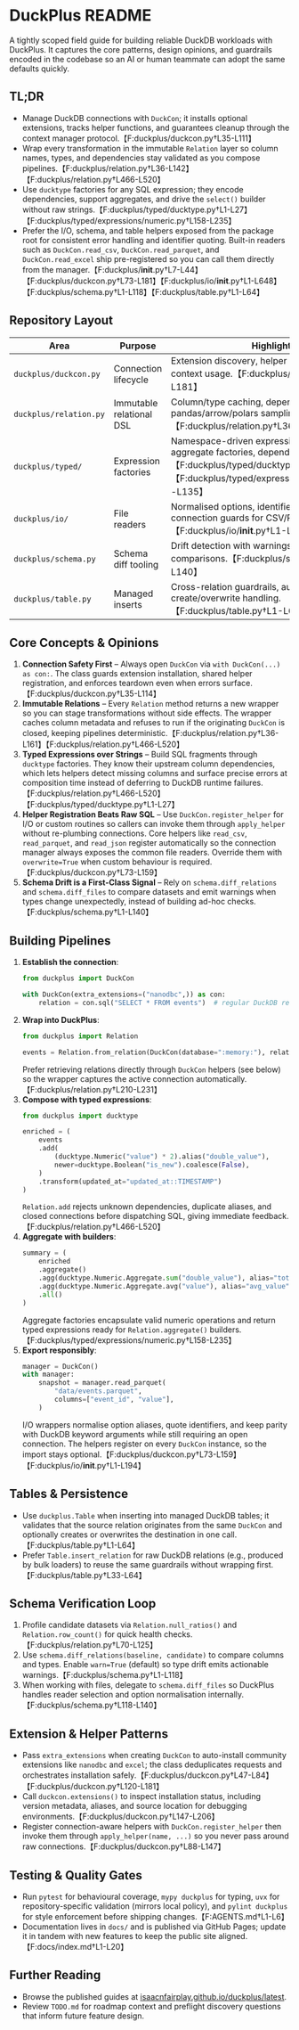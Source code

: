 # DuckPlus README

A tightly scoped field guide for building reliable DuckDB workloads with DuckPlus.
It captures the core patterns, design opinions, and guardrails encoded in the
codebase so an AI or human teammate can adopt the same defaults quickly.

## TL;DR
- Manage DuckDB connections with `DuckCon`; it installs optional extensions,
  tracks helper functions, and guarantees cleanup through the context manager
  protocol.【F:duckplus/duckcon.py†L35-L111】
- Wrap every transformation in the immutable `Relation` layer so column names,
  types, and dependencies stay validated as you compose pipelines.【F:duckplus/relation.py†L36-L142】【F:duckplus/relation.py†L466-L520】
- Use `ducktype` factories for any SQL expression; they encode dependencies,
  support aggregates, and drive the `select()` builder without raw strings.【F:duckplus/typed/ducktype.py†L1-L27】【F:duckplus/typed/expressions/numeric.py†L158-L235】
- Prefer the I/O, schema, and table helpers exposed from the package root for
  consistent error handling and identifier quoting. Built-in readers such as
  ``DuckCon.read_csv``, ``DuckCon.read_parquet``, and ``DuckCon.read_excel``
  ship pre-registered so you can call them directly from the manager.【F:duckplus/__init__.py†L7-L44】【F:duckplus/duckcon.py†L73-L181】【F:duckplus/io/__init__.py†L1-L648】【F:duckplus/schema.py†L1-L118】【F:duckplus/table.py†L1-L64】

## Repository Layout
| Area | Purpose | Highlights |
| --- | --- | --- |
| `duckplus/duckcon.py` | Connection lifecycle | Extension discovery, helper registry, strict context usage.【F:duckplus/duckcon.py†L35-L181】 |
| `duckplus/relation.py` | Immutable relational DSL | Column/type caching, dependency validation, pandas/arrow/polars sampling.【F:duckplus/relation.py†L36-L231】 |
| `duckplus/typed/` | Expression factories | Namespace-driven expression builders, aggregate factories, dependency graphs.【F:duckplus/typed/ducktype.py†L1-L27】【F:duckplus/typed/expressions/generic.py†L17-L135】 |
| `duckplus/io/` | File readers | Normalised options, identifier quoting, connection guards for CSV/Parquet/JSON.【F:duckplus/io/__init__.py†L1-L194】 |
| `duckplus/schema.py` | Schema diff tooling | Drift detection with warnings plus file-based comparisons.【F:duckplus/schema.py†L1-L140】 |
| `duckplus/table.py` | Managed inserts | Cross-relation guardrails, automatic create/overwrite handling.【F:duckplus/table.py†L1-L64】 |

## Core Concepts & Opinions
1. **Connection Safety First** – Always open `DuckCon` via `with DuckCon(...) as con:`.
   The class guards extension installation, shared helper registration, and
   enforces teardown even when errors surface.【F:duckplus/duckcon.py†L35-L114】
2. **Immutable Relations** – Every `Relation` method returns a new wrapper so you
   can stage transformations without side effects. The wrapper caches column
   metadata and refuses to run if the originating `DuckCon` is closed, keeping
   pipelines deterministic.【F:duckplus/relation.py†L36-L161】【F:duckplus/relation.py†L466-L520】
3. **Typed Expressions over Strings** – Build SQL fragments through `ducktype`
   factories. They know their upstream column dependencies, which lets helpers
   detect missing columns and surface precise errors at composition time instead
   of deferring to DuckDB runtime failures.【F:duckplus/relation.py†L466-L520】【F:duckplus/typed/ducktype.py†L1-L27】
4. **Helper Registration Beats Raw SQL** – Use `DuckCon.register_helper` for I/O
   or custom routines so callers can invoke them through `apply_helper` without
   re-plumbing connections. Core helpers like `read_csv`, `read_parquet`, and
   `read_json` register automatically so the connection manager always exposes
   the common file readers. Override them with `overwrite=True` when custom
   behaviour is required.【F:duckplus/duckcon.py†L73-L159】
5. **Schema Drift is a First-Class Signal** – Rely on `schema.diff_relations`
   and `schema.diff_files` to compare datasets and emit warnings when types
   change unexpectedly, instead of building ad-hoc checks.【F:duckplus/schema.py†L1-L140】

## Building Pipelines
1. **Establish the connection**:
   ```python
   from duckplus import DuckCon

   with DuckCon(extra_extensions=("nanodbc",)) as con:
       relation = con.sql("SELECT * FROM events")  # regular DuckDB relation
   ```
2. **Wrap into DuckPlus**:
   ```python
   from duckplus import Relation

   events = Relation.from_relation(DuckCon(database=":memory:"), relation)
   ```
   Prefer retrieving relations directly through `DuckCon` helpers (see below)
   so the wrapper captures the active connection automatically.【F:duckplus/relation.py†L210-L231】
3. **Compose with typed expressions**:
   ```python
   from duckplus import ducktype

   enriched = (
       events
       .add(
           (ducktype.Numeric("value") * 2).alias("double_value"),
           newer=ducktype.Boolean("is_new").coalesce(False),
       )
       .transform(updated_at="updated_at::TIMESTAMP")
   )
   ```
   `Relation.add` rejects unknown dependencies, duplicate aliases, and closed
   connections before dispatching SQL, giving immediate feedback.【F:duckplus/relation.py†L466-L520】
4. **Aggregate with builders**:
   ```python
   summary = (
       enriched
       .aggregate()
       .agg(ducktype.Numeric.Aggregate.sum("double_value"), alias="total")
       .agg(ducktype.Numeric.Aggregate.avg("value"), alias="avg_value")
       .all()
   )
   ```
   Aggregate factories encapsulate valid numeric operations and return typed
   expressions ready for `Relation.aggregate()` builders.【F:duckplus/typed/expressions/numeric.py†L158-L235】
5. **Export responsibly**:
   ```python
   manager = DuckCon()
   with manager:
       snapshot = manager.read_parquet(
           "data/events.parquet",
           columns=["event_id", "value"],
       )
   ```
   I/O wrappers normalise option aliases, quote identifiers, and keep parity with
   DuckDB keyword arguments while still requiring an open connection. The helpers
   register on every `DuckCon` instance, so the import stays optional.【F:duckplus/duckcon.py†L73-L159】【F:duckplus/io/__init__.py†L1-L194】

## Tables & Persistence
- Use `duckplus.Table` when inserting into managed DuckDB tables; it validates
  that the source relation originates from the same `DuckCon` and optionally
  creates or overwrites the destination in one call.【F:duckplus/table.py†L1-L64】
- Prefer `Table.insert_relation` for raw DuckDB relations (e.g., produced by
  bulk loaders) to reuse the same guardrails without wrapping first.【F:duckplus/table.py†L33-L64】

## Schema Verification Loop
1. Profile candidate datasets via `Relation.null_ratios()` and
   `Relation.row_count()` for quick health checks.【F:duckplus/relation.py†L70-L125】
2. Use `schema.diff_relations(baseline, candidate)` to compare columns and types.
   Enable `warn=True` (default) so type drift emits actionable warnings.【F:duckplus/schema.py†L1-L118】
3. When working with files, delegate to `schema.diff_files` so DuckPlus handles
   reader selection and option normalisation internally.【F:duckplus/schema.py†L118-L140】

## Extension & Helper Patterns
- Pass `extra_extensions` when creating `DuckCon` to auto-install community
  extensions like `nanodbc` and `excel`; the class deduplicates requests and
  orchestrates installation safely.【F:duckplus/duckcon.py†L47-L84】【F:duckplus/duckcon.py†L120-L181】
- Call `duckcon.extensions()` to inspect installation status, including version
  metadata, aliases, and source location for debugging environments.【F:duckplus/duckcon.py†L147-L206】
- Register connection-aware helpers with `DuckCon.register_helper` then invoke
  them through `apply_helper(name, ...)` so you never pass around raw
  connections.【F:duckplus/duckcon.py†L88-L147】

## Testing & Quality Gates
- Run `pytest` for behavioural coverage, `mypy duckplus` for typing, `uvx` for
  repository-specific validation (mirrors local policy), and `pylint duckplus`
  for style enforcement before shipping changes.【F:AGENTS.md†L1-L6】
- Documentation lives in `docs/` and is published via GitHub Pages; update it in
  tandem with new features to keep the public site aligned.【F:docs/index.md†L1-L20】

## Further Reading
- Browse the published guides at
  [isaacnfairplay.github.io/duckplus/latest](https://isaacnfairplay.github.io/duckplus/latest/).
- Review `TODO.md` for roadmap context and preflight discovery questions that
  inform future feature design.
